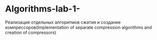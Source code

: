 # Algorithms-lab-1-
Реализация отдельных алгоритмов сжатия и создание компрессоров(Implementation of separate compression algorithms and creation of compressors)
